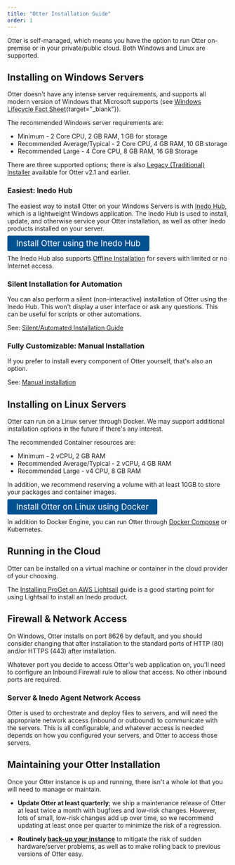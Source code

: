 ```yaml
---
title: "Otter Installation Guide"
order: 1
---
```


Otter is self-managed, which means you have the option to run Otter on-premise or in your private/public cloud. Both Windows and Linux are supported.

## Installing on Windows Servers

Otter doesn't have any intense server requirements, and supports all modern version of Windows that Microsoft supports (see [Windows Lifecycle Fact Sheet](https://support.microsoft.com/en-us/help/13853/windows-lifecycle-fact-sheet){target="_blank"}). 

The recommended Windows server requirements are:

* Minimum - 2 Core CPU, 2 GB RAM, 1 GB for storage
* Recommended Average/Typical - 2 Core CPU, 4 GB RAM, 10 GB storage
* Recommended Large - 4 Core CPU, 8 GB RAM, 16 GB Storage

There are three supported options; there is also [Legacy (Traditional) Installer](/docs/installation/windows/installation-legacy-traditional-installer) available for Otter v2.1 and earlier.

### Easiest: Inedo Hub
The easiest way to install Otter on your Windows Servers is with [Inedo Hub](/docs/installation/windows/desktophub-overview), which is a lightweight Windows application. The Inedo Hub is used to install, update, and otherwise service your Otter installation, as well as other Inedo products installed on your server.

<a href="/docs/installation/windows/inedo-hub-installation-guide" style=" background:#025291;color:#ffffff;padding: 6px 20px;  border-radius: 3px;font-size: 14pt;text-decoration:none">Install Otter using the Inedo Hub</a>

The Inedo Hub also supports [Offline Installation](/docs/installation/windows/desktophub-offline) for severs with limited or no Internet access.

### Silent Installation for Automation
You can also perform a silent (non-interactive) installation of Otter using the Inedo Hub. This won't display a user interface or ask any questions. This can be useful for scripts or other automations.

See: [Silent/Automated Installation Guide](/docs/installation/windows/silent)

### Fully Customizable: Manual Installation
If you prefer to install every component of Otter yourself, that's also an option. 

See: [Manual installation](/docs/installation/manual-installation)


## Installing on Linux Servers

Otter can run on a Linux server through Docker. We may support additional installation options in the future if there's any interest.

The recommended Container resources are:

* Minimum - 2 vCPU, 2 GB RAM
* Recommended Average/Typical - 2 vCPU, 4 GB RAM
* Recommended Large - v4 CPU, 8 GB RAM

In addition, we recommend reserving a volume with at least 10GB to store your packages and container images.

<a href="/docs/installation/linux/docker-guide" style=" background:#025291;color:#ffffff;padding: 6px 20px;  border-radius: 3px;font-size: 14pt;text-decoration:none">Install Otter on Linux using Docker</a>

In addition to Docker Engine, you can run Otter through [Docker Compose](/docs/installation/linux/docker-compose-installation-guide) or Kubernetes.

## Running in the Cloud

Otter can be installed on a virtual machine or container in the cloud provider of your choosing. 

The [Installing ProGet on AWS Lightsail](https://inedo.com/proget/lightsail_install) guide is a good starting point for using Lightsail to install an Inedo product.

## Firewall & Network Access
On Windows, Otter installs on port 8626 by default, and you should consider changing that after installation to the standard ports of HTTP (80) and/or HTTPS (443) after installation.

Whatever port you decide to access Otter's web application on, you'll need to configure an Inbound Firewall rule to allow that access. No other inbound ports are required.

### Server & Inedo Agent Network Access

Otter is used to orchestrate and deploy files to servers, and will need the appropriate network access (inbound or outbound) to communicate with the servers. This is all configurable, and whatever access is needed depends on how you configured your servers, and Otter to access those servers.


## Maintaining your Otter Installation

Once your Otter instance is up and running, there isn't a whole lot that you will need to manage or maintain. 
 
 * **Update Otter at least quarterly**; we ship a maintenance release of Otter at least twice a month with bugfixes and low-risk changes. However, lots of small, low-risk changes add up over time, so we recommend updating at least once per quarter to minimize the risk of a regression.

* **Routinely [back-up your instance](/docs/installation/backing-up-restoring)** to mitigate the risk of sudden hardware/server problems, as well as to make rolling back to previous versions of Otter easy.
